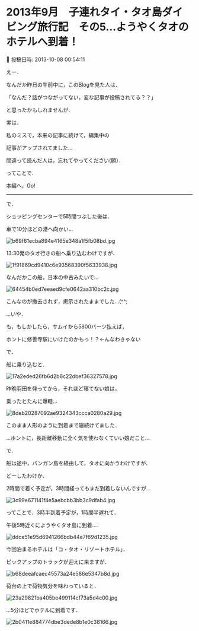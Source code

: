 # 2013年9月　子連れタイ・タオ島ダイビング旅行記　その5…ようやくタオのホテルへ到着！

📅 投稿日時: 2013-10-08 00:54:11

えー．


なんだか昨日の午前中に，このBlogを見た人は．


「なんだ？話がつながってない，変な記事が投稿されてる？？」


と思ったかもしれませんが．


実は．


私のミスで，本来の記事に続けて，編集中の


記事がアップされてました…


間違って読んだ人は，忘れてやってください(願）．





ってことで．


本編へ，Go!


----





で．


ショッピングセンターで5時間つぶした後は．





車で10分ほどの港へ向かい…




![b69f61ecba894e4165e348a1f5fb08bd.jpg](images/b69f61ecba894e4165e348a1f5fb08bd.jpg)




13:30発のタオ行きの船へ乗り込むわけですが．




![1f91869cd9410c6e93568390f5633938.jpg](images/1f91869cd9410c6e93568390f5633938.jpg)




なんだかこの船，日本の中古みたいで…




![64454b0ed7eeaed9cfe0642aa310bc2c.jpg](images/64454b0ed7eeaed9cfe0642aa310bc2c.jpg)




こんなのが撤去されず，掲示されたままでした…(^^;


…いや．


も，もしかしたら，サムイから5800バーツ払えば，


ホントに修善寺駅にいけたのかもっ！？←んなわきゃない





で．


船に乗り込むと．




![17a2eded26fb6d2b6c22dbef36327578.jpg](images/17a2eded26fb6d2b6c22dbef36327578.jpg)




昨晩羽田を発ってから，それほど寝てない娘は，


乗ったとたんに爆睡…




![8deb20287092ae9324343ccca0280a29.jpg](images/8deb20287092ae9324343ccca0280a29.jpg)




このまま人形のように到着まで寝続けてました．


…ホントに，長距離移動に全く気を使わなくていい娘だこと…





で．


船は途中，パンガン島を経由して，タオに向かうわけですが．


どーしたわけか．


2時間で着く予定が，3時間経ってもまだ到着しないんですが…




![3c99e671141f4e5aebcbb3bb3c9dfab4.jpg](images/3c99e671141f4e5aebcbb3bb3c9dfab4.jpg)







ってことで．3時半到着予定が，1時間半遅れて．


午後5時近くにようやくタオ島に到着…．




![ddce51e95d6941266bdb44e7f69d1235.jpg](images/ddce51e95d6941266bdb44e7f69d1235.jpg)







今回泊まるホテルは「コ・タオ・リゾートホテル」．


ピックアップのトラックが迎えに来ますが．




![b68deeafcaec45573a24e586e5347b8d.jpg](images/b68deeafcaec45573a24e586e5347b8d.jpg)




荷台の上で荷物気分を味わっていると．




![23a29821ba405be499114cf73a5d4c00.jpg](images/23a29821ba405be499114cf73a5d4c00.jpg)




…5分ほどでホテルに到着です．




![2b0411e884774dbe3dede8b1e0c38166.jpg](images/2b0411e884774dbe3dede8b1e0c38166.jpg)
